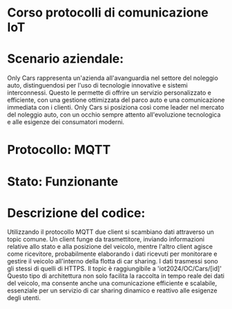 # Corso protocolli di comunicazione IoT

# Scenario aziendale: 
Only Cars rappresenta un'azienda all'avanguardia nel settore del noleggio auto, distinguendosi per l'uso di tecnologie innovative e sistemi interconnessi. Questo le permette di offrire un servizio personalizzato e efficiente, con una gestione ottimizzata del parco auto e una comunicazione immediata con i clienti. Only Cars si posiziona così come leader nel mercato del noleggio auto, con un occhio sempre attento all'evoluzione tecnologica e alle esigenze dei consumatori moderni.

# Protocollo: MQTT

# Stato: Funzionante

# Descrizione del codice:
Utilizzando il protocollo MQTT due client si scambiano dati attraverso un topic comune. Un client funge da trasmettitore, inviando informazioni relative allo stato e alla posizione del veicolo, mentre l'altro client agisce come ricevitore, probabilmente elaborando i dati ricevuti per monitorare e gestire il veicolo all'interno della flotta di car sharing. I dati trasmessi sono gli stessi di quelli di HTTPS. Il topic è raggiungibile a 'iot2024/OC/Cars/[id]'
Questo tipo di architettura non solo facilita la raccolta in tempo reale dei dati del veicolo, ma consente anche una comunicazione efficiente e scalabile, essenziale per un servizio di car sharing dinamico e reattivo alle esigenze degli utenti. 
